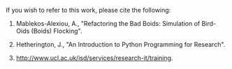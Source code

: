 If you wish to refer to this work, please cite the following:

1) Mablekos-Alexiou, A., "Refactoring the Bad Boids: Simulation of Bird-Oids (Boids) Flocking".

2) Hetherington, J., "An Introduction to Python Programming for Research".

3) http://www.ucl.ac.uk/isd/services/research-it/training.